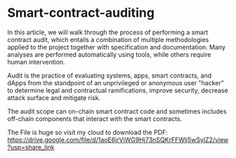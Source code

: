 # Smart-contract-auditing
In this article, we will walk through the process of performing a smart contract audit, which entails a combination
of multiple methodologies applied to the project together with specification and documentation. Many analyses are
performed automatically using tools, while others require human intervention.


Audit is the practice of evaluating systems, apps, smart contracts, and dApps from the standpoint of an
unprivileged or anonymous user "hacker" to determine legal and contractual ramifications, improve security,
decrease attack surface and mitigate risk.


The audit scope can on-chain smart contract code and sometimes includes off-chain components that interact with
the smart contracts.

The File is huge so visit my cloud to download the PDF: 
https://drive.google.com/file/d/1aoE6jrViWG9Hj73nSQKrFFWlj5wSylZ2/view?usp=share_link
